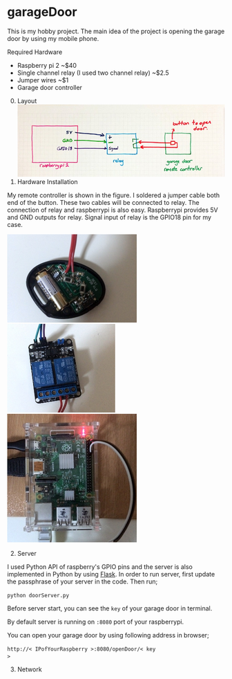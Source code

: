 # garageDoor

This is my hobby project. The main idea of the project is opening the garage door by using my mobile phone. 

Required Hardware
- Raspberry pi 2 ~$40
- Single channel relay (I used two channel relay) ~$2.5
- Jumper wires ~$1
- Garage door controller


0. Layout
![Image of Layout](https://github.com/ykulah/garageDoor/blob/master/docu/layout.jpg)
1. Hardware Installation

My remote controller is shown in the figure. I soldered a jumper cable both end of the button. These two cables will be connected to relay. The connection of relay and raspberrypi is also easy. Raspberrypi provides 5V and GND outputs for relay. Signal input of relay is the GPIO18 pin for my case.

<img src="docu/remote.jpg" width="300">
<img src="docu/relay.jpg" width="250">
<img src="docu/raspberrypi.jpg" width="300">

2. Server 

I used Python API of raspberry's GPIO pins and the server is also implemented in Python by using [Flask](http://flask.pocoo.org/). In order to run server, first update the passphrase of your server in the code. Then run;

<code>python doorServer.py</code>

Before server start, you can see the <code>key</code> of your garage door in terminal.

By default server is running on <code>:8080</code> port of your raspberrypi.

You can open your garage door by using following address in browser;

<code>http://< IPofYourRaspberry >:8080/openDoor/< key ></code>

3. Network
